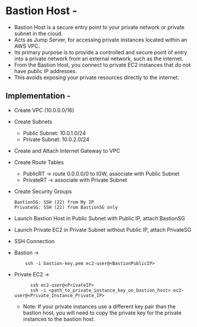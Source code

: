 # Bastion Host -
-  Bastion Host is a secure entry point to your private network or private subnet in the cloud.
-  Acts as Jump Server, for accessing private instances located within an AWS VPC.
-  Its primary purpose is to provide a controlled and secure point of entry into a private network from an external network, such as the internet.
-  From the Bastion Host, you connect to private EC2 instances that do not have public IP addresses.
-  This avoids exposing your private resources directly to the internet.

## Implementation -

- Create VPC (10.0.0.0/16)

- Create Subnets

   - Public Subnet: 10.0.1.0/24
   - Private Subnet: 10.0.2.0/24

- Create and Attach Internet Gateway to VPC

- Create Route Tables

   - PublicRT → route 0.0.0.0/0 to IGW, associate with Public Subnet
   - PrivateRT → associate with Private Subnet

- Create Security Groups

      BastionSG: SSH (22) from My IP
      PrivateSG: SSH (22) from BastionSG only

- Launch Bastion Host in Public Subnet with Public IP, attach BastionSG
- Launch Private EC2 in Private Subnet without Public IP, attach PrivateSG

- SSH Connection
- Bastion →

          ssh -i bastion-key.pem ec2-user@<BastionPublicIP>

- Private EC2 →
  
            ssh ec2-user@<PrivateIP>
            ssh -i <path_to_private_instance_key_on_bastion_host> ec2-user@<Private_Instance_Private_IP>

  - Note: If your private instances use a different key pair than the bastion host, you will need to copy the private key for the private instances to the bastion host.
